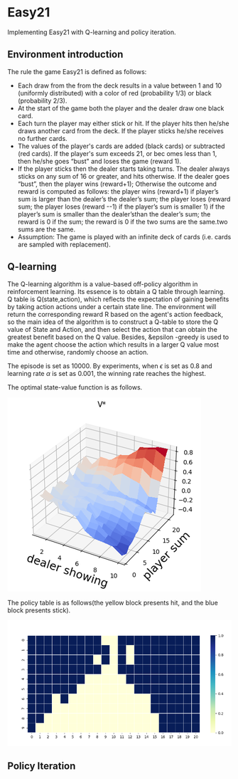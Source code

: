 # Easy21
Implementing Easy21 with Q-learning and policy iteration.

## Environment introduction
The rule the game Easy21 is defined as follows:
* Each draw from the from the deck results in a value between 1 and 10 (uniformly distributed) with a color of red (probability 1/3) or black (probability 2/3).
* At the start of the game both the player and the dealer draw one black card.
* Each turn the player may either stick or hit. If the player hits then he/she draws another card from the deck. If the player sticks he/she receives no further cards.
* The values of the player's cards are added (black cards) or subtracted (red cards). If the player's sum exceeds 21, or bec omes less than 1, then he/she goes “bust" and loses the game (reward 1).
* If the player sticks then the dealer starts taking turns. The dealer always sticks on any sum of 16 or greater, and hits otherwise. If the dealer goes “bust”, then the player wins (reward+1); Otherwise the outcome and reward is
computed as follows: the player wins (reward+1) if player’s sum is larger than the dealer’s the dealer’s sum; the player loses (reward sum; the player loses (reward --1) if the player’s sum is smaller 1) if the player’s sum is smaller than the dealer’sthan the dealer’s sum; the reward is 0 if the sum; the reward is 0 if the two sums are the same.two sums are the same.
* Assumption: The game is played with an infinite deck of cards (i.e. cards are sampled with replacement). 

## Q-learning
The Q-learning algorithm is a value-based off-policy algorithm in reinforcement learning. Its essence is to obtain a Q table through learning. Q table is Q(state,action), which reflects the expectation of gaining benefits by taking action actions under a certain state line. The environment will return the corresponding reward R based on the agent's action feedback, so the main idea of the algorithm is to construct a Q-table to store the Q value of State and Action, and then select the action that can obtain the greatest benefit based on the Q value.
Besides, &epsilon -greedy is used to make the agent choose the action which results in a larger Q value most time and otherwise, randomly choose an action.

The episode is set as 10000. By experiments, when $\epsilon$ is set as 0.8 and learning rate $\alpha$ is set as 0.001, the winning rate reaches the highest.

The optimal state-value function is as follows.

![image](https://github.com/Serberusy/Easy21/blob/main/img/e08-a001-1.png)

The policy table is as follows(the yellow block presents hit, and the blue block presents stick).

![image](https://github.com/Serberusy/Easy21/blob/main/img/e08-a001-2.png)

## Policy Iteration
